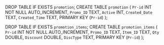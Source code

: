 DROP TABLE IF EXISTS `promotion`;
CREATE TABLE `promotion` (
    `Pr-id` INT NOT NULL AUTO_INCREMENT,
    `Promo_ID` TEXT,
    `Active` INT,
    `Created_Date` TEXT,
    `Created_Time` TEXT,
    PRIMARY KEY (`Pr-id`)
);

DROP TABLE IF EXISTS `promotion_items`;
CREATE TABLE `promotion_items` (
    `Pr-id` INT NOT NULL AUTO_INCREMENT,
    `Promo_ID` TEXT,
    `Item_ID` TEXT,
    `Qty` DOUBLE,
    `Discount` DOUBLE,
    `DiscType` TEXT,
    PRIMARY KEY (`Pr-id`)
);

